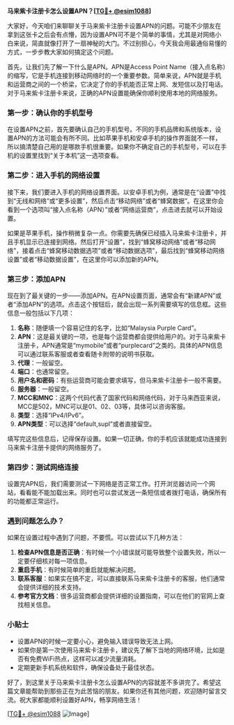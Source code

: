 **马来紫卡注册卡怎么设置APN？[[TG💪+ @esim1088](https://t.me/s/esim1088)]**

大家好，今天咱们来聊聊关于马来紫卡注册卡设置APN的问题。可能不少朋友在拿到这张卡之后会有点懵，因为设置APN可不是个简单的事情，尤其是对网络小白来说，简直就像打开了一扇神秘的大门。不过别担心，今天我会用最通俗易懂的方式，一步步教大家如何搞定这个问题。

首先，让我们先了解一下什么是APN。APN是Access Point Name（接入点名称）的缩写，它是手机连接到移动网络时的一个重要参数。简单来说，APN就是手机和运营商之间的一个桥梁，它决定了你的手机能否正常上网、发短信以及打电话。对于马来紫卡注册卡来说，正确的APN设置能确保你顺利使用本地的网络服务。

### **第一步：确认你的手机型号**
在设置APN之前，首先要确认自己的手机型号。不同的手机品牌和系统版本，设置APN的方法可能会有所不同。比如苹果手机和安卓手机的操作界面就不一样，所以搞清楚自己用的是哪款手机很重要。如果你不确定自己的手机型号，可以在手机的设置里找到“关于本机”这一选项查看。

### **第二步：进入手机的网络设置**
接下来，我们要进入手机的网络设置界面。以安卓手机为例，通常是在“设置”中找到“无线和网络”或“更多设置”，然后点击“移动网络”或者“蜂窝数据”。在这里你会看到一个选项叫“接入点名称（APN）”或者“网络运营商”，点击进去就可以开始设置。

如果是苹果手机，操作稍微复杂一点。你需要先确保已经插入马来紫卡注册卡，并且手机显示已连接到网络。然后打开“设置”，找到“蜂窝移动网络”或者“移动网络”，接着点击“蜂窝移动数据选项”或者“移动数据选项”，最后找到“蜂窝移动网络设置”或者“移动数据设置”，在这里你可以添加新的APN。

### **第三步：添加APN**
现在到了最关键的一步——添加APN。在APN设置页面，通常会有“新建APN”或者“添加APN”的选项。点击这个按钮后，就会出现一系列需要填写的信息框。这些信息一般包括以下几项：

1. **名称**：随便填一个容易记住的名字，比如“Malaysia Purple Card”。
2. **APN**：这是最关键的一项，也是每个运营商都会提供给用户的。对于马来紫卡注册卡，APN通常是“mymobile”或者“purplecard”之类的。具体的APN信息可以通过联系客服或者查看随卡附带的说明书获取。
3. **代理**：一般留空。
4. **端口**：也通常留空。
5. **用户名和密码**：有些运营商可能会要求填写，但马来紫卡注册卡一般不需要。
6. **服务器**：一般留空。
7. **MCC和MNC**：这两个代码代表了国家代码和网络代码，对于马来西亚来说，MCC是502，MNC可以是01、02、03等，具体可以咨询客服。
8. **类型**：选择“IPv4/IPv6”。
9. **APN类型**：可以选择“default,supl”或者直接留空。

填写完这些信息后，记得保存设置。如果一切正确，你的手机应该就能成功连接到马来紫卡注册卡提供的网络服务了。

### **第四步：测试网络连接**
设置完APN后，我们需要测试一下网络是否正常工作。打开浏览器访问一个网站，看看能不能加载出来。同时也可以尝试发送一条短信或者拨打电话，确保所有的功能都正常运行。

### **遇到问题怎么办？**
如果在设置过程中遇到了问题，不要慌。可以尝试以下几种方法：

1. **检查APN信息是否正确**：有时候一个小错误就可能导致整个设置失败，所以一定要仔细核对每一项信息。
2. **重启手机**：有时候简单的重启就能解决问题。
3. **联系客服**：如果实在搞不定，可以直接联系马来紫卡注册卡的客服，他们通常会提供详细的技术支持。
4. **参考官方文档**：很多运营商都会提供详细的设置指南，可以在他们的官网上查找相关信息。

### **小贴士**
- 设置APN的时候一定要小心，避免输入错误导致无法上网。
- 如果你是第一次使用马来紫卡注册卡，建议先了解下当地的网络环境，比如是否有免费WiFi热点，这样可以减少流量消耗。
- 定期更新手机系统和软件，确保设备处于最佳状态。

好了，到这里关于马来紫卡注册卡怎么设置APN的内容就差不多讲完了。希望这篇文章能帮助到那些正在为此苦恼的朋友。如果你还有其他问题，欢迎随时留言交流。祝大家都能顺利设置好APN，畅享网络生活！

[[TG💪+ @esim1088](https://t.me/s/esim1088) ![Image](https://i.postimg.cc/4NQfJmqS/Snipaste-2025-05-13-00-14-12.png)]